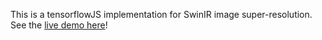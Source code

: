 This is a tensorflowJS implementation for SwinIR image super-resolution. See the [live demo here](https://tornikeo.github.io/embed-image-superres/)!
